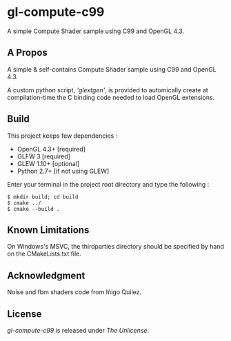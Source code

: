 # gl-compute-c99

A simple Compute Shader sample using C99 and OpenGL 4.3.

## A Propos

A simple & self-contains Compute Shader sample using C99 and OpenGL 4.3.

A custom python script, _'glextgen'_, is provided to automically create at compilation-time the C binding code needed to load OpenGL extensions. 

## Build

This project keeps few dependencies :
- OpenGL 4.3+ [required]
- GLFW 3 [required]
- GLEW 1.10+ [optional]
- Python 2.7+ [if not using GLEW]

Enter your terminal in the project root directory and type the following :
```
$ mkdir build; cd build
$ cmake ../
$ cmake --build .
```

## Known Limitations

On Windows's MSVC, the thirdparties directory should be specified by hand on the CMakeLists.txt file.

## Acknowledgment

Noise and fbm shaders code from Iñigo Quilez.

## License

*gl-compute-c99* is released under *The Unlicense*.
